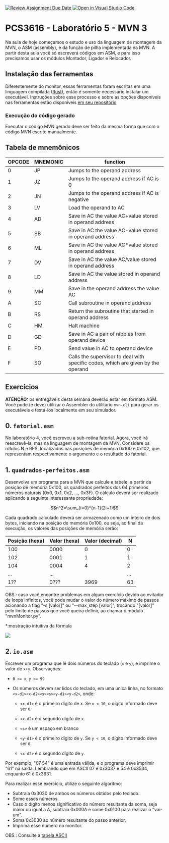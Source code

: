 [![Review Assignment Due Date](https://classroom.github.com/assets/deadline-readme-button-22041afd0340ce965d47ae6ef1cefeee28c7c493a6346c4f15d667ab976d596c.svg)](https://classroom.github.com/a/8K2hEYnH)
[![Open in Visual Studio Code](https://classroom.github.com/assets/open-in-vscode-2e0aaae1b6195c2367325f4f02e2d04e9abb55f0b24a779b69b11b9e10269abc.svg)](https://classroom.github.com/online_ide?assignment_repo_id=18120857&assignment_repo_type=AssignmentRepo)
# PCS3616 - Laboratório 5 - MVN 3

Na aula de hoje começamos o estudo e uso da linguagem de montagem da
MVN, o ASM (assembly), e da função de pilha implementada na MVN.
A partir desta aula você só escreverá códigos em ASM, e para isso
precisamos usar os módulos Montador, Ligador e Relocador.

## Instalação das ferramentas

Diferentemente do monitor, essas ferramentas foram escritas em uma
linguagem compilada ([Rust](https://www.rust-lang.org/)), então é
somente necessário instalar um executável.
Instruções sobre esse processo e sobre as opções disponíveis nas
ferramentas estão disponíveis
[em seu repositório](https://github.com/PCS3616/mvn-rs#readme)

### Execução do código gerado

Executar o código MVN gerado deve ser feito da mesma forma que com o
código MVN escrito manualmente.

## Tabela de mnemônicos

| OPCODE | MNEMONIC | function |
| --- | --- | --- |
| 0 | JP |Jumps to the operand address |
| 1 | JZ |Jumps to the operand address if AC is 0 |
| 2 | JN |Jumps to the operand address if AC is negative |
| 3 | LV |Load the operand to AC |
| 4 | AD |Save in AC the value AC+value stored in operand address |
| 5 | SB |Save in AC the value AC-value stored in operand address |
| 6 | ML |Save in AC the value AC*value stored in operand address |
| 7 | DV |Save in AC the value AC/value stored in operand address |
| 8 | LD |Save in AC the value stored in operand address |
| 9 | MM |Save in the operand address the value AC |
| A | SC |Call subroutine in operand address |
| B | RS |Return the subroutine that started in operand address |
| C | HM |Halt machine |
| D | GD |Save in AC a pair of nibbles from operand device |
| E | PD |Send value in AC to operand device |
| F | SO |Calls the supervisor to deal with specific codes, which are given by the operand |

## Exercícios

**ATENÇÃO:** os entregáveis desta semana deverão estar em formato ASM.
Você pode (e deve) utilizar o Assembler do utilitário `mvn-cli` para
gerar os executáveis e testá-los localmente em seu simulador.

## 0.  `fatorial.asm`
No laboratório 4, você escreveu a sub-rotina fatorial. Agora,
    você irá reescrevê-la, mas na linguagem de montagem da MVN.
    Considere os rótulos N e RES, localizados nas posições de memória 0x100
    e 0x102, que representam respectivamente o argumento e o resultado do fatorial.

## 1. `quadrados-perfeitos.asm`
Desenvolva um programa para a MVN que calcule e tabele, a partir da
posição de memória 0x100, os quadrados perfeitos dos 64 primeiros
números naturais (0x0, 0x1, 0x2, ..., 0x3F). O cálculo deverá ser
realizado aplicando a seguinte interessante propriedade:

$$n^2=\sum_{i=0}^{n-1}(2i+1)$$

Cada quadrado calculado deverá ser armazenado como um inteiro de dois
bytes, iniciando na posição de memória 0x100, ou seja, ao final da
execução, os valores das posições de memória serão:

 |Posição (hexa)         |Valor (hexa)|Valor (decimal)|N                 |
 |-----------------------|------------|---------------|------------------|
 |100                    |0000        |0              |0                 |
 |102                    |0001        |1              |1                 |
 |104                    |0004        |4              |2                 |
 |...                    |...         |               |...               |
 |1??                    |0???        |3969           |63                |

OBS.: caso você encontre problemas em algum exercício devido ao evitador
de loops infinitos, você pode mudar o valor do número máximo de passos
acionando a flag "-s \[valor\]" ou "\--max_step \[valor\]", trocando
"\[valor\]" pelo limite de passos que você queira definir, ao chamar o
módulo "mvnMonitor.py".

\*:mostração intuitiva da fórmula

![](./media/image1.png)

## 2. `io.asm`
Escrever um programa que lê dois números do teclado
(`x` e `y`), e imprime o valor de `x+y`. Observações:

- `0 <= x`, `y <= 99`

- Os números devem ser lidos do teclado, em uma única linha, no
formato `<x-d1><x-d2><s><s><y-d1><y-d2>`, onde:

  - `<x-d1>` é o primeiro dígito de x. Se `x < 10`, o dígito
  informado deve ser `0`.

  - `<x-d2>` é o segundo dígito de `x`.

  - `<s>` é um espaço em branco

  - `<y-d1>` é o primeiro dígito de `y`. Se `y < 10`, o dígito
  informado deve ser `0`.

  - `<x-d2>` é o segundo dígito de `y`.

Por exemplo, \"07 54\" é uma entrada válida, e o programa deve imprimir
\"61\" na saída. Lembrando que em ASCII 07 é 0x3037 e 54 é 0x3534, enquanto 61 é 0x3631.

Para realizar esse exercício, utilize o seguinte algoritmo:

- Subtraia 0x3030 de ambos os números obtidos pelo teclado.
- Some esses números.
- Caso o dígito menos significativo do número resultante da soma, seja maior ou igual a A, subtraia 0x000A e some 0x0100 para realizar o "vai-um".
- Soma 0x3030 ao número resultante do passo anterior.
- Imprima esse número no monitor.

OBS.: Consulte a [tabela ASCII](http://ascii.cl/)
